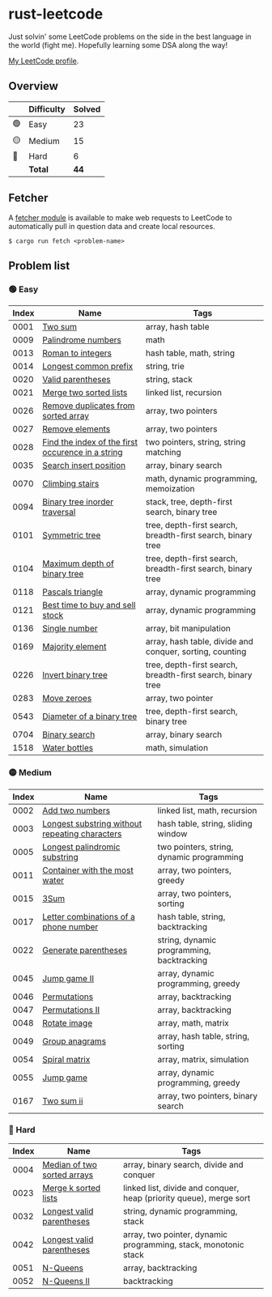 # rust-leetcode

Just solvin' some LeetCode problems on the side in the best language in the
world (fight me). Hopefully learning some DSA along the way!

[My LeetCode profile](https://leetcode.com/u/BenZeen/).

## Overview

|     | Difficulty | Solved |
| --- | ---------- | ------ |
| 🟢  | Easy       | 23     |
| 🟡  | Medium     | 15     |
| 🔴  | Hard       | 6      |
|     | **Total**  | **44** |

## Fetcher

A
[fetcher module](https://github.com/BenDeJonge/rust-leetcode/tree/main/src/fetcher)
is available to make web requests to LeetCode to automatically pull in question
data and create local resources.

```
$ cargo run fetch <problem-name>
```

## Problem list

### 🟢 Easy

| Index | Name                                                                                                                                   | Tags                                                        |
| ----- | -------------------------------------------------------------------------------------------------------------------------------------- | ----------------------------------------------------------- |
| 0001  | [Two sum](https://leetcode.com/problems/two-sum/)                                                                                      | array, hash table                                           |
| 0009  | [Palindrome numbers](https://leetcode.com/problems/palindrome-number/)                                                                 | math                                                        |
| 0013  | [Roman to integers](https://leetcode.com/problems/roman-to-integer/)                                                                   | hash table, math, string                                    |
| 0014  | [Longest common prefix](https://leetcode.com/problems/longest-common-prefix/)                                                          | string, trie                                                |
| 0020  | [Valid parentheses](https://leetcode.com/problems/valid-parentheses/)                                                                  | string, stack                                               |
| 0021  | [Merge two sorted lists](https://leetcode.com/problems/merge-two-sorted-lists/)                                                        | linked list, recursion                                      |
| 0026  | [Remove duplicates from sorted array](https://leetcode.com/problems/merge-two-sorted-lists/)                                           | array, two pointers                                         |
| 0027  | [Remove elements](https://leetcode.com/problems/remove-element/)                                                                       | array, two pointers                                         |
| 0028  | [Find the index of the first occurence in a string](https://leetcode.com/problems/find-the-index-of-the-first-occurrence-in-a-string/) | two pointers, string, string matching                       |
| 0035  | [Search insert position](https://leetcode.com/problems/search-insert-position/)                                                        | array, binary search                                        |
| 0070  | [Climbing stairs](https://leetcode.com/problems/climbing-stairs/)                                                                      | math, dynamic programming, memoization                      |
| 0094  | [Binary tree inorder traversal](https://leetcode.com/problems/binary-tree-inorder-traversal/)                                          | stack, tree, depth-first search, binary tree                |
| 0101  | [Symmetric tree](https://leetcode.com/problems/symmetric-tree/)                                                                        | tree, depth-first search, breadth-first search, binary tree |
| 0104  | [Maximum depth of binary tree](https://leetcode.com/problems/maximum-depth-of-binary-tree/)                                            | tree, depth-first search, breadth-first search, binary tree |
| 0118  | [Pascals triangle](https://leetcode.com/problems/pascals-triangle/)                                                                    | array, dynamic programming                                  |
| 0121  | [Best time to buy and sell stock](https://leetcode.com/problems/best-time-to-buy-and-sell-stock/)                                      | array, dynamic programming                                  |
| 0136  | [Single number](https://leetcode.com/problems/single-number/)                                                                          | array, bit manipulation                                     |
| 0169  | [Majority element](https://leetcode.com/problems/majority-element/)                                                                    | array, hash table, divide and conquer, sorting, counting    |
| 0226  | [Invert binary tree](https://leetcode.com/problems/invert-binary-tree/)                                                                | tree, depth-first search, breadth-first search, binary tree |
| 0283  | [Move zeroes](https://leetcode.com/problems/move-zeroes/)                                                                              | array, two pointer                                          |
| 0543  | [Diameter of a binary tree](https://leetcode.com/problems/diameter-of-a-binary-tree/)                                                  | tree, depth-first search, binary tree                       |
| 0704  | [Binary search](https://leetcode.com/problems/binary-search/)                                                                          | array, binary search                                        |
| 1518  | [Water bottles](https://leetcode.com/problems/water-bottles/)                                                                          | math, simulation                                            |

### 🟡 Medium

| Index | Name                                                                                                                            | Tags                                      |
| ----- | ------------------------------------------------------------------------------------------------------------------------------- | ----------------------------------------- |
| 0002  | [Add two numbers](https://leetcode.com/problems/add-two-numbers/)                                                               | linked list, math, recursion              |
| 0003  | [Longest substring without repeating characters](https://leetcode.com/problems/longest-substring-without-repeating-characters/) | hash table, string, sliding window        |
| 0005  | [Longest palindromic substring](https://leetcode.com/problems/longest-palindromic-substring/)                                   | two pointers, string, dynamic programming |
| 0011  | [Container with the most water](https://leetcode.com/problems/container-with-most-water/)                                       | array, two pointers, greedy               |
| 0015  | [3Sum](https://leetcode.com/problems/3sum/)                                                                                     | array, two pointers, sorting              |
| 0017  | [Letter combinations of a phone number](https://leetcode.com/problems/letter-combinations-of-a-phone-number/)                   | hash table, string, backtracking          |
| 0022  | [Generate parentheses](https://leetcode.com/problems/generate-parentheses/)                                                     | string, dynamic programming, backtracking |
| 0045  | [Jump game II](https://leetcode.com/problems/jump-game-ii/)                                                                     | array, dynamic programming, greedy        |
| 0046  | [Permutations](https://leetcode.com/problems/permutations/)                                                                     | array, backtracking                       |
| 0047  | [Permutations II](https://leetcode.com/problems/permutations-ii/)                                                               | array, backtracking                       |
| 0048  | [Rotate image](https://leetcode.com/problems/rotate-image/)                                                                     | array, math, matrix                       |
| 0049  | [Group anagrams](https://leetcode.com/problems/group-anagrams/)                                                                 | array, hash table, string, sorting        |
| 0054  | [Spiral matrix](https://leetcode.com/problems/spiral-matrix/)                                                                   | array, matrix, simulation                 |
| 0055  | [Jump game](https://leetcode.com/problems/jump-game/)                                                                           | array, dynamic programming, greedy        |
| 0167  | [Two sum ii](https://leetcode.com/problems/two-sum-ii-input-array-is-sorted/)                                                   | array, two pointers, binary search        |

### 🔴 Hard

| Index | Name                                                                                      | Tags                                                               |
| ----- | ----------------------------------------------------------------------------------------- | ------------------------------------------------------------------ |
| 0004  | [Median of two sorted arrays](https://leetcode.com/problems/median-of-two-sorted-arrays/) | array, binary search, divide and conquer                           |
| 0023  | [Merge k sorted lists](https://leetcode.com/problems/merge-k-sorted-lists/)               | linked list, divide and conquer, heap (priority queue), merge sort |
| 0032  | [Longest valid parentheses](https://leetcode.com/problems/longest-valid-parentheses/)     | string, dynamic programming, stack                                 |
| 0042  | [Longest valid parentheses](https://leetcode.com/problems/trapping-rain-water/)           | array, two pointer, dynamic programming, stack, monotonic stack    |
| 0051  | [N-Queens](https://leetcode.com/problems/n-queens/)                                       | array, backtracking                                                |
| 0052  | [N-Queens II](https://leetcode.com/problems/n-queens-ii/)                                 | backtracking                                                       |

